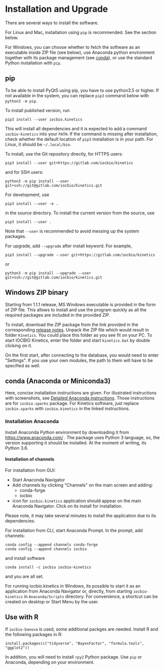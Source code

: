 # Installation and Upgrade

There are several ways to install the software.

For Linux and Mac, installation using `pip` is recommended. See
the section below.

For Windows, you can choose whether to fetch the software as an
executable inside ZIP file (see below), use Anaconda python
environment together with its package management (see
[conda](#conda-anaconda-or-miniconda3)), or use the standard Python
installation with `pip`.


## pip

To be able to install PyQt5 using pip, you have to use python3.5 or
higher. If not available in the system, you can replace `pip3` command
below with `python3 -m pip`.

To install published version, run

```
pip3 install --user iocbio.kinetics
```
This will install all dependencies and it is expected to add a command `iocbio-kinetics` into your `PATH`. 
If the command is missing after installation, check whether the default location
of `pip3` installation is in your path. For Linux, it should be `~/.local/bin`.

To install, use the Git repository directly, for HTTPS users:
```
pip3 install --user git+https://gitlab.com/iocbio/kinetics
```
and for SSH users:
```
python3 -m pip install --user git+ssh://git@gitlab.com/iocbio/kinetics.git
```


For development, use

```
pip3 install --user -e .
```

in the source directory. To install the current version from the source, use

```
pip3 install --user .
```

Note that `--user` is recommended to avoid messing up the system
packages.

For upgrade, add `--upgrade` after install keyword. For example,
```
pip3 install --upgrade --user git+https://gitlab.com/iocbio/kinetics
```
or
```
python3 -m pip install --upgrade --user git+ssh://git@gitlab.com/iocbio/kinetics.git
```

## Windows ZIP binary

Starting from 1.1.1 release, MS Windows executable is provided in the
form of ZIP file. This allows to install and use the program quickly
as all the required packages are included in the provided ZIP.

To install, download the ZIP package from the link provided in the
corresponding [release
notes](https://gitlab.com/iocbio/kinetics/-/releases). Unpack the ZIP
file which would result in folder `Kinetics`. You could place this
folder as you see fit on your PC. To start IOCBIO Kinetics, enter the
folder and start `kinetics.bat` by double clicking on it.

On the first start, after connecting to the database, you would need
to enter "Settings". If you use your own modules, the path to them
will have to be specified as well.

## conda (Anaconda or Miniconda3)

Here, concise installation instructions are given. For illustrated
instructions with screenshots, see [Detailed Anaconda
instructions](https://gitlab.com/iocbio/sparks/blob/master/docs/INSTALL.Anaconda.md). Those
instructions are for `iocbio.sparks` package. For Kinetics software,
just replace `iocbio.sparks` with `iocbio.kinetics` in the linked
instructions.

### Installation Anaconda

Install Anaconda Python environment by downloading it from
https://www.anaconda.com/ . The package uses Python 3 language, so,
the version supporting it should be installed. At the moment of
writing, its Python 3.6.

#### Installation of channels

For installation from GUI:
* Start Anaconda Navigator
* Add channels by clicking "Channels" on the main screen and adding:
    * conda-forge
    * iocbio
* icon for `iocbio.kinetics` application should appear on the main
  Anaconda Navigator. Click on its install for installation.
  
Please note, it may take several minutes to install the application due 
to its dependencies.

For installation from CLI, start Anaconda Prompt. In the prompt, add channels:
```
conda config --append channels conda-forge
conda config --append channels iocbio
```
and install software
```
conda install -c iocbio iocbio-kinetics
```
and you are all set.


For running iocbio.kinetics in Windows, its possible to start it as an
application from Anaconda Navigator or, directly, from starting
`iocbio-kinetics` in `Anaconda/Scripts` directory. For convenience, a
shortcut can be created on desktop or Start Menu by the user.


## Use with R

If `iocbio-banova` is used, some additional packges are needed. Install R and the following packages in R:

```
install.packages(c("tidyverse", "BayesFactor", "formula.tools", "ggplot2"))
```

In addition, you will need to install `rpy2` Python package. Use `pip`
or Anaconda, depending on your environment.